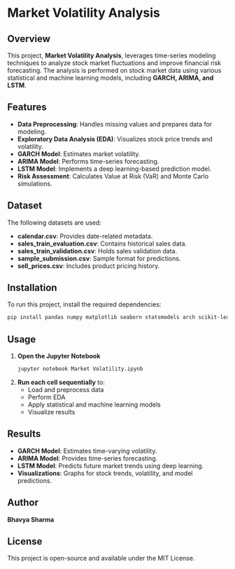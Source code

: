 # Market Volatility Analysis

## Overview
This project, **Market Volatility Analysis**, leverages time-series modeling techniques to analyze stock market fluctuations and improve financial risk forecasting. The analysis is performed on stock market data using various statistical and machine learning models, including **GARCH, ARIMA, and LSTM**.

## Features
- **Data Preprocessing**: Handles missing values and prepares data for modeling.
- **Exploratory Data Analysis (EDA)**: Visualizes stock price trends and volatility.
- **GARCH Model**: Estimates market volatility.
- **ARIMA Model**: Performs time-series forecasting.
- **LSTM Model**: Implements a deep learning-based prediction model.
- **Risk Assessment**: Calculates Value at Risk (VaR) and Monte Carlo simulations.

## Dataset
The following datasets are used:
- **calendar.csv**: Provides date-related metadata.
- **sales_train_evaluation.csv**: Contains historical sales data.
- **sales_train_validation.csv**: Holds sales validation data.
- **sample_submission.csv**: Sample format for predictions.
- **sell_prices.csv**: Includes product pricing history.

## Installation
To run this project, install the required dependencies:
```bash
pip install pandas numpy matplotlib seaborn statsmodels arch scikit-learn tensorflow
```

## Usage
1. **Open the Jupyter Notebook**
   ```bash
   jupyter notebook Market Volatility.ipynb
   ```
2. **Run each cell sequentially** to:
   - Load and preprocess data
   - Perform EDA
   - Apply statistical and machine learning models
   - Visualize results

## Results
- **GARCH Model**: Estimates time-varying volatility.
- **ARIMA Model**: Provides time-series forecasting.
- **LSTM Model**: Predicts future market trends using deep learning.
- **Visualizations**: Graphs for stock trends, volatility, and model predictions.

## Author
**Bhavya Sharma**

## License
This project is open-source and available under the MIT License.

